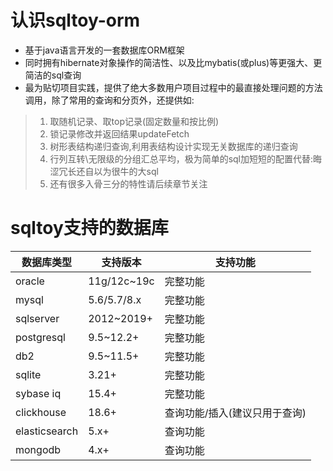 # 认识sqltoy-orm
* 基于java语言开发的一套数据库ORM框架
* 同时拥有hibernate对象操作的简洁性、以及比mybatis(或plus)等更强大、更简洁的sql查询
* 最为贴切项目实践，提供了绝大多数用户项目过程中的最直接处理问题的方法调用，除了常用的查询和分页外，还提供如:

>1. 取随机记录、取top记录(固定数量和按比例)
>2. 锁记录修改并返回结果updateFetch
>3. 树形表结构递归查询,利用表结构设计实现无关数据库的递归查询
>4. 行列互转\无限级的分组汇总平均，极为简单的sql加短短的配置代替:晦涩冗长还自以为很牛的大sql
>5. 还有很多入骨三分的特性请后续章节关注

# sqltoy支持的数据库

| 数据库类型  |  支持版本     | 支持功能       |
|------      |----           |-----           |
| oracle     | 11g/12c~19c   | 完整功能       |
| mysql      | 5.6/5.7/8.x   | 完整功能       |
| sqlserver  | 2012~2019+    | 完整功能       |
| postgresql | 9.5~12.2+     | 完整功能       |
| db2        | 9.5~11.5+     | 完整功能       |
| sqlite     | 3.21+         | 完整功能       |
| sybase iq  | 15.4+         | 完整功能       |
| clickhouse | 18.6+         | 查询功能/插入(建议只用于查询)  |
| elasticsearch | 5.x+       | 查询功能  |
| mongodb | 4.x+       | 查询功能  |
